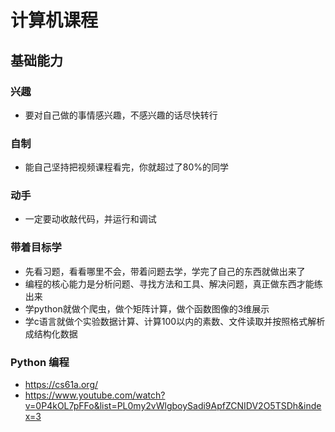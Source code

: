 # 计算机课程

## 基础能力

### 兴趣
 - 要对自己做的事情感兴趣，不感兴趣的话尽快转行
### 自制
 - 能自己坚持把视频课程看完，你就超过了80%的同学
### 动手
 - 一定要动收敲代码，并运行和调试
### 带着目标学
 - 先看习题，看看哪里不会，带着问题去学，学完了自己的东西就做出来了
 - 编程的核心能力是分析问题、寻找方法和工具、解决问题，真正做东西才能练出来
 - 学python就做个爬虫，做个矩阵计算，做个函数图像的3维展示
 - 学c语言就做个实验数据计算、计算100以内的素数、文件读取并按照格式解析成结构化数据

### Python 编程

- https://cs61a.org/
- https://www.youtube.com/watch?v=0P4kOL7pFFo&list=PL0my2vWlgboySadi9ApfZCNIDV2O5TSDh&index=3

